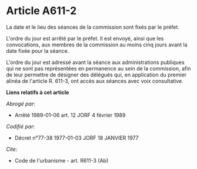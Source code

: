 # Article A611-2

La date et le lieu des séances de la commission sont fixés par le préfet.

L'ordre du jour est arrêté par le préfet. Il est envoyé, ainsi que les convocations, aux membres de la commission au moins
cinq jours avant la date fixée pour la séance.

L'ordre du jour est adressé avant la séance aux administrations publiques qui ne sont pas représentées en permanence au sein
de la commission, afin de leur permettre de désigner des délégués qui, en application du premier alinéa de l'article R.
611-3, ont accès aux séances avec voix consultative.

**Liens relatifs à cet article**

_Abrogé par_:

  - Arrêté 1989-01-06 art. 12 JORF 4 février 1989

_Codifié par_:

  - Décret n°77-38 1977-01-03 JORF 18 JANVIER 1977

_Cite_:

  - Code de l'urbanisme - art. R611-3 (Ab)
